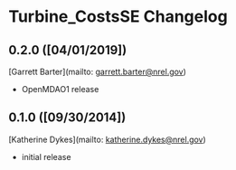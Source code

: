 # Turbine_CostsSE Changelog

## 0.2.0 ([04/01/2019])

[Garrett Barter](mailto: garrett.barter@nrel.gov)

- OpenMDAO1 release

## 0.1.0 ([09/30/2014])

[Katherine Dykes](mailto: katherine.dykes@nrel.gov)

- initial release

